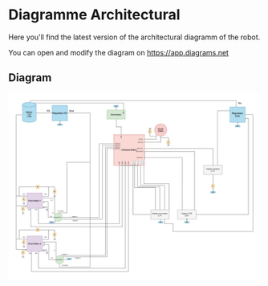 # Diagramme Architectural

Here you'll find the latest version of the architectural diagramm of the robot.

You can open and modify the diagram on https://app.diagrams.net


## Diagram


![alt text](https://github.com/Artpel1805/Beerator/blob/c7040ba262a589acf3b375378c714cb0e631a574/Diagramme/Architectural_Diagram.png)
